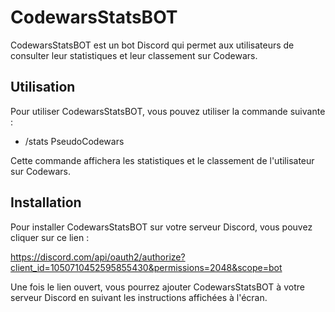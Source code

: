 # CodewarsStatsBOT

CodewarsStatsBOT est un bot Discord qui permet aux utilisateurs de consulter leur statistiques et leur classement sur Codewars.

## Utilisation

Pour utiliser CodewarsStatsBOT, vous pouvez utiliser la commande suivante :

- /stats PseudoCodewars

Cette commande affichera les statistiques et le classement de l'utilisateur sur Codewars.

## Installation

Pour installer CodewarsStatsBOT sur votre serveur Discord, vous pouvez cliquer sur ce lien :

https://discord.com/api/oauth2/authorize?client_id=1050710452595855430&permissions=2048&scope=bot

Une fois le lien ouvert, vous pourrez ajouter CodewarsStatsBOT à votre serveur Discord en suivant les instructions affichées à l'écran.
